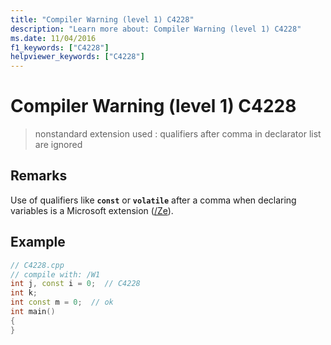 ```yaml
---
title: "Compiler Warning (level 1) C4228"
description: "Learn more about: Compiler Warning (level 1) C4228"
ms.date: 11/04/2016
f1_keywords: ["C4228"]
helpviewer_keywords: ["C4228"]
---
```

# Compiler Warning (level 1) C4228

> nonstandard extension used : qualifiers after comma in declarator list are ignored

## Remarks

Use of qualifiers like **`const`** or **`volatile`** after a comma when declaring variables is a Microsoft extension ([/Ze](../../build/reference/za-ze-disable-language-extensions.md)).

## Example

```cpp
// C4228.cpp
// compile with: /W1
int j, const i = 0;  // C4228
int k;
int const m = 0;  // ok
int main()
{
}
```

